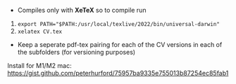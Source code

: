 * Compiles only with **XeTeX**  so to compile run
1. `export PATH="$PATH:/usr/local/texlive/2022/bin/universal-darwin"` 
2. `xelatex CV.tex`
* Keep a seperate pdf-tex pairing for each of the CV versions in each of the subfolders (for versioning purposes)

Install for M1/M2 mac: https://gist.github.com/peterhurford/75957ba9335e755013b87254ec85fab1